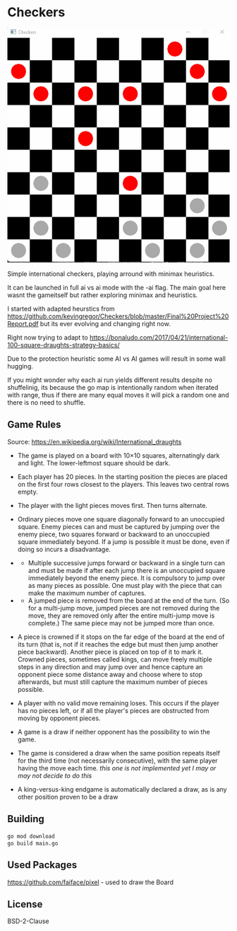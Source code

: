 # Checkers

 ![Checkers](/doc/animation.gif)

Simple international checkers, playing arround with minimax heuristics.

It can be launched in full ai vs ai mode with the -ai flag.
The main goal here wasnt the gameitself but rather exploring minimax and heuristics.

I started with adapted heurstics from https://github.com/kevingregor/Checkers/blob/master/Final%20Project%20Report.pdf but its ever evolving and changing right now.

Right now trying to adapt to https://bonaludo.com/2017/04/21/international-100-square-draughts-strategy-basics/

Due to the protection heuristic some AI vs AI games will result in some wall hugging.

If you might wonder why each ai run yields different results despite no shuffelinig, 
its because the go map is intentionally random when iterated with range,
thus if there are many equal moves it will pick a random one and there is no need to shuffle.


## Game Rules

Source: https://en.wikipedia.org/wiki/International_draughts

- The game is played on a board with 10×10 squares, alternatingly dark and light. The lower-leftmost square should be dark.
- Each player has 20 pieces. In the starting position  the pieces are placed on the first four rows closest to the players. This leaves two central rows empty.



- The player with the light pieces moves first. Then turns alternate.
- Ordinary pieces move one square diagonally forward to an unoccupied square.
Enemy pieces can and must be captured by jumping over the enemy piece, two squares forward or backward to an unoccupied square immediately beyond. If a jump is possible it must be done, even if doing so incurs a disadvantage.
- - Multiple successive jumps forward or backward in a single turn can and must be made if after each jump there is an unoccupied square immediately beyond the enemy piece. It is compulsory to jump over as many pieces as possible. One must play with the piece that can make the maximum number of captures.
- - A jumped piece is removed from the board at the end of the turn. (So for a multi-jump move, jumped pieces are not removed during the move, they are removed only after the entire multi-jump move is complete.)
The same piece may not be jumped more than once.
- A piece is crowned if it stops on the far edge of the board at the end of its turn (that is, not if it reaches the edge but must then jump another piece backward). Another piece is placed on top of it to mark it. Crowned pieces, sometimes called kings, can move freely multiple steps in any direction and may jump over and hence capture an opponent piece some distance away and choose where to stop afterwards, but must still capture the maximum number of pieces possible.

- A player with no valid move remaining loses. This occurs if the player has no pieces left, or if all the player's pieces are obstructed from moving by opponent pieces.
- A game is a draw if neither opponent has the possibility to win the game.
- The game is considered a draw when the same position repeats itself for the third time (not necessarily consecutive), with the same player having the move each time. _this one is not implemented yet I may or may not decide to do this_
- A king-versus-king endgame is automatically declared a draw, as is any other position proven to be a draw

## Building

```
go mod download
go build main.go
```


## Used Packages

https://github.com/faiface/pixel  - used to draw the Board

## License

BSD-2-Clause
